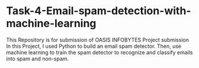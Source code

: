 # Task-4-Email-spam-detection-with-machine-learning
This Repository is for submission of OASIS INFOBYTES Project submission
In this Project, I used Python to build an email spam detector. Then, use machine learning to train the spam detector to recognize and classify emails into spam and non-spam.

